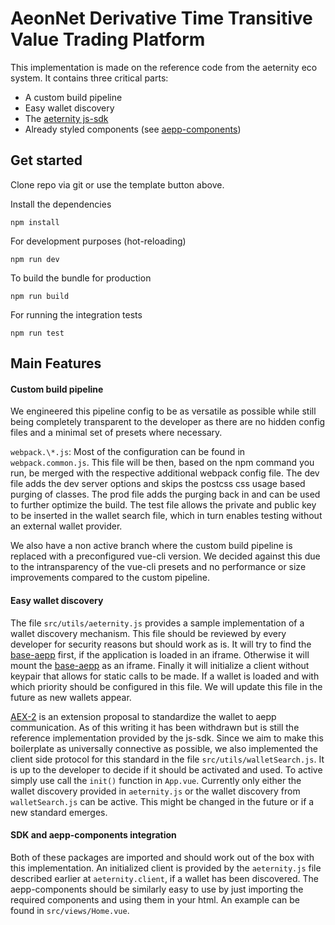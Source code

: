 # AeonNet Derivative Time Transitive Value Trading Platform

This implementation is made on the reference code from the aeternity eco system. It contains three critical parts:
- A custom build pipeline
- Easy wallet discovery
- The [aeternity js-sdk](https://github.com/aeternity/aepp-sdk-js)
- Already styled components (see [aepp-components](https://github.com/aeternity/aepp-components))

## Get started

Clone repo via git or use the template button above.

Install the dependencies
```
npm install
```

For development purposes (hot-reloading)
```
npm run dev
```

To build the bundle for production
```
npm run build
```

For running the integration tests
```
npm run test
```

## Main Features

#### Custom build pipeline
We engineered this pipeline config to be as versatile as possible while still being
completely transparent to the developer as there are no hidden config files and a minimal
set of presets where necessary.

`webpack.\*.js`: Most of the configuration can be found in `webpack.common.js`. This file will be then, based on the
npm command you run, be merged with the respective additional webpack config file. The dev file adds the dev server options
and skips the postcss css usage based purging of classes. The prod file adds the purging back in and can be used to
further optimize the build. The test file allows the private and public key to be inserted in the wallet search file,
which in turn enables testing without an external wallet provider.

We also have a non active branch where the custom build pipeline is replaced with a preconfigured vue-cli version. We decided
against this due to the intransparency of the vue-cli presets and no performance or size improvements compared to the 
custom pipeline.

#### Easy wallet discovery

The file `src/utils/aeternity.js` provides a sample implementation of a wallet discovery mechanism. This file should
be reviewed by every developer for security reasons but should work as is. It will try to find the 
[base-aepp](https://github.com/aeternity/aepp-base) first, if the application is loaded in an iframe. Otherwise it will
mount the [base-aepp](https://github.com/aeternity/aepp-base) as an iframe. Finally it will initialize a client without
keypair that allows for static calls to be made. If a wallet is loaded and with which priority should be configured in 
this file. We will update this file in the future as new wallets appear. 

[AEX-2](https://github.com/aeternity/AEXs/blob/master/AEXS/aex-2.md) is an extension proposal to standardize the wallet to
aepp communication. As of this writing it has been withdrawn but is still the reference implementation provided by the js-sdk.
Since we aim to make this boilerplate as universally connective as possible, we also implemented the client side protocol
for this standard in the file `src/utils/walletSearch.js`. It is up to the developer to decide if it should be activated and used.
To active simply use call the `init()` function in `App.vue`. Currently only either the wallet discovery provided in `aeternity.js`
or the wallet discovery from `walletSearch.js` can be active. This might be changed in the future or if a new standard emerges.

#### SDK and aepp-components integration

Both of these packages are imported and should work out of the box with this implementation. An initialized client is
provided by the `aeternity.js` file described earlier at `aeternity.client`, if a wallet has been discovered. The
aepp-components should be similarly easy to use by just importing the required components and using them in
your html. An example can be found in `src/views/Home.vue`.
